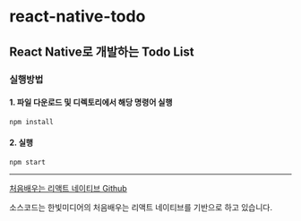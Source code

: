 # react-native-todo

## React Native로 개발하는 Todo List


### 실행방법

#### 1. 파일 다운로드 및 디렉토리에서 해당 명령어 실행
<code>npm install</code>
  
#### 2. 실행
<code>npm start</code>

***

[처음배우는 리액트 네이티브 Github](https://github.com/Alchemist85K/my-first-react-native)

소스코드는 한빛미디어의 처음배우는 리액트 네이티브를 기반으로 하고 있습니다.


